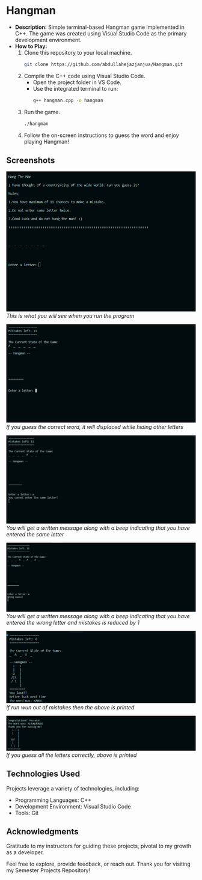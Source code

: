 # Hangman

- **Description:** Simple terminal-based Hangman game implemented in C++. The game was created using Visual Studio Code as the primary development environment.
- **How to Play:**
  1. Clone this repository to your local machine.
     ```bash
     git clone https://github.com/abdullahejazjanjua/Hangman.git
     ```
  2. Compile the C++ code using Visual Studio Code.
     - Open the project folder in VS Code.
     - Use the integrated terminal to run:
       ```bash
       g++ hangman.cpp -o hangman
       ```
  3. Run the game.
     ```bash
     ./hangman
     ```
  4. Follow the on-screen instructions to guess the word and enjoy playing Hangman!

## Screenshots

![Screenshot 1](Hangman_SS/Starting_screen.png)
*This is what you will see when you run the program*

![Screenshot 2](Hangman_SS/Correct_word.png)
*If you guess the correct word, it will displaced while hiding other letters*

![Screenshot 3](Hangman_SS/same_letter.png)
*You will get a written message along with a beep indicating that you have entered the same letter*

![Screenshot 3](Hangman_SS/wrong_guess.png)
*You will get a written message along with a beep indicating that you have entered the wrong letter and mistakes is reduced by 1*

![Screenshot 3](Hangman_SS/lost.png)
*If run wun out of mistakes then the above is printed*

![Screenshot 3](Hangman_SS/win.png)
*If you guess all the letters correctly, above is printed*


## Technologies Used

Projects leverage a variety of technologies, including:
- Programming Languages: C++
- Development Environment: Visual Studio Code
- Tools: Git

## Acknowledgments

Gratitude to my instructors for guiding these projects, pivotal to my growth as a developer.

Feel free to explore, provide feedback, or reach out. Thank you for visiting my Semester Projects Repository!
